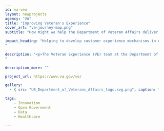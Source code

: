 ```yaml
---
id: va-veo
layout: newprojects
agency: "VA"
title: "Improving Veteran's Experience"
cover_art: "va-journey-map.png"
subtitle: "How might we help the Department of Veteran Affairs deliver more veteran-centered services and care?"

impact_heading: "Helping to develop customer experience mechanisms in data, tools, and technology to enable the U.S. Department of Veterans Affairs to deliver the best experience to Veterans, families, caregivers, and survivors
"

description: "<p>The Veteran Experience (VE) team at the Department of Veteran Affairs is leading the effort to orient the second largest agency in the federal government to be user-focused and provide a first class experience for our nation’s veterans. The VE team is working across a number of areas including creating common customer records, developing customer experience mechanisms in data, modernizing the VA’s contact center and understanding how to better recover veterans who drop off of the VA’s radar. During the assignment, the Detailee will work toward deploying high-quality, user-centric platforms and services to lead major initiatives, consult on systems and policy proposals, and provide technical, policy, and programmatic guidance to VA and the government.</p>
"

description_more: ""

project_url: https://www.va.gov/ve/

gallery:
  - { src: "US_Department_of_Veterans_Affairs_logo.svg.png", caption: "To enable VA to be the leading customer service organization in government so that Veterans, their families, caregivers and survivors Choose VA.", alt: "VA Logo" }

tags:
    - Innovation
    - Open Government
    - Data
    - Healthcare

---
```


<!--



impact_metrics:
  - { metric: "[Insert quote]", desc: "[Quote subtitle]" }

articles:
  - { outlet: "[Media Outlet]", logo_src: "logo.jpg", title: "Article Title", quote: "Quote", url: "article URL" }

	-->
